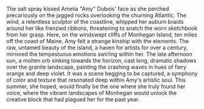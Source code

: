 The salt spray kissed Amelia "Amy" Dubois' face as she perched precariously on the jagged rocks overlooking the churning Atlantic. The wind, a relentless sculptor of the coastline, whipped her auburn braids around her like frenzied ribbons, threatening to snatch the worn sketchbook from her grasp.  Here, on the windswept cliffs of Monhegan Island, ten miles off the coast of Maine, Amy felt a strange kinship with the elements. The raw, untamed beauty of the island, a haven for artists for over a century, mirrored the tempestuous emotions swirling within her.  The late afternoon sun, a molten orb sinking towards the horizon, cast long, dramatic shadows over the granite landscape, painting the crashing waves in hues of fiery orange and deep violet.  It was a scene begging to be captured, a symphony of color and texture that resonated deep within Amy's artistic soul.  This summer, she hoped, would finally be the one where she truly found her voice, where the vibrant landscapes of Monhegan would unlock the creative block that had plagued her for the past year.
